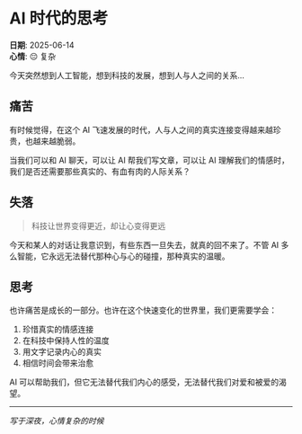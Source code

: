 # AI 时代的思考

**日期**: 2025-06-14  
**心情**: 😔 复杂

今天突然想到人工智能，想到科技的发展，想到人与人之间的关系...

## 痛苦

有时候觉得，在这个 AI 飞速发展的时代，人与人之间的真实连接变得越来越珍贵，也越来越脆弱。

当我们可以和 AI 聊天，可以让 AI 帮我们写文章，可以让 AI 理解我们的情感时，我们是否还需要那些真实的、有血有肉的人际关系？

## 失落

> 科技让世界变得更近，却让心变得更远

今天和某人的对话让我意识到，有些东西一旦失去，就真的回不来了。不管 AI 多么智能，它永远无法替代那种心与心的碰撞，那种真实的温暖。

## 思考

也许痛苦是成长的一部分。也许在这个快速变化的世界里，我们更需要学会：

1. 珍惜真实的情感连接
2. 在科技中保持人性的温度
3. 用文字记录内心的真实
4. 相信时间会带来治愈

AI 可以帮助我们，但它无法替代我们内心的感受，无法替代我们对爱和被爱的渴望。

---

_写于深夜，心情复杂的时候_
